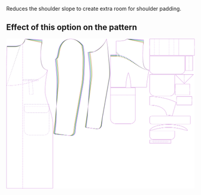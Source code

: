 Reduces the shoulder slope to create extra room for shoulder padding.

## Effect of this option on the pattern

![This image shows the effect of this option by superimposing several variants that have a different value for this option](carlton_shoulderslopereduction_sample.svg "Effect of this option on the pattern")
